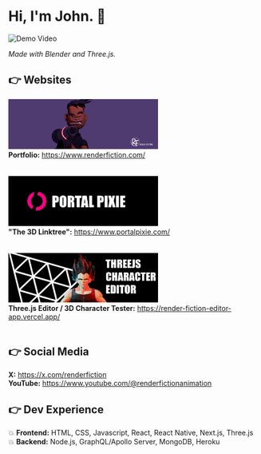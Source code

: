 # Hi, I'm John. 👋

![Demo Video](rf_demo2_gif.gif)

<i>Made with Blender and Three.js.</i>

## :point_right: Websites
<img src="x_banner_004.png" alt="Alt text" width="300"><br>
**Portfolio:** https://www.renderfiction.com/<br>
<br>
<br>
<img src="portal_pixie_banner.png" alt="Alt text" width="300"><br>
**"The 3D Linktree":** https://www.portalpixie.com/ <br>
<br>
<br>
<img src="threejs_character_editor.png" alt="Alt text" width="300"><br>
**Three.js Editor / 3D Character Tester:** https://render-fiction-editor-app.vercel.app/<br>
<br>

## :point_right: Social Media
**X:** https://x.com/renderfiction<br>
**YouTube:** https://www.youtube.com/@renderfictionanimation<br>

## :point_right: Dev Experience
:boom: **Frontend:** HTML, CSS, Javascript, React, React Native, Next.js, Three.js<br>
:boom: **Backend:** Node.js, GraphQL/Apollo Server, MongoDB, Heroku<br>
